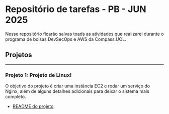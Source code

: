 # Repositório de tarefas - PB - JUN 2025
Nesse repositório ficarão salvas toads as atividades que realizarei durante o programa de bolsas DevSecOps e AWS da Compass.UOL.
## Projetos
---
### Projeto 1: Projeto de Linux!
O objetivo do projeto é criar uma instância EC2 e rodar um serviço do Nginx, além de alguns detalhes adicionais para deixar o sistema mais completo.
- [README do projeto](/PB-JUN-2025-Atividade-de-Linux/Atividade-de-Linux/README.md).

